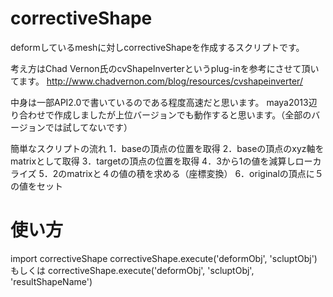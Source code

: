 # correctiveShape

deformしているmeshに対しcorrectiveShapeを作成するスクリプトです。

考え方はChad Vernon氏のcvShapeInverterというplug-inを参考にさせて頂いてます。
http://www.chadvernon.com/blog/resources/cvshapeinverter/

中身は一部API2.0で書いているのである程度高速だと思います。
maya2013辺り合わせで作成しましたが上位バージョンでも動作すると思います。（全部のバージョンでは試してないです）

簡単なスクリプトの流れ
1．baseの頂点の位置を取得
2．baseの頂点のxyz軸をmatrixとして取得
3．targetの頂点の位置を取得
4．3から1の値を減算しローカライズ
5．2のmatrixと４の値の積を求める（座標変換）
6．originalの頂点に５の値をセット

# 使い方
import correctiveShape
correctiveShape.execute('deformObj', 'scluptObj')
もしくは
correctiveShape.execute('deformObj', 'scluptObj', 'resultShapeName')
